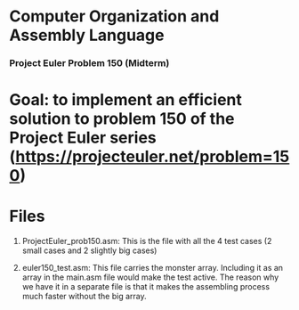 # Computer Organization and Assembly Language

### Project Euler Problem 150 (Midterm)
# Goal: to implement an efficient solution to problem 150 of the Project Euler series (https://projecteuler.net/problem=150)

# Files
1. ProjectEuler_prob150.asm: 
This is the file with all the 4 test cases (2 small cases and 2 slightly big cases)

2) euler150_test.asm: 
This file carries the monster array. Including it as an array in the main.asm file would make the test active. The reason why we have it in a separate file is that it makes the assembling process much faster without the big array.
